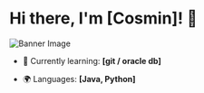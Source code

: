 # Hi there, I'm [Cosmin]! 👋

![Banner Image](https://media2.giphy.com/media/v1.Y2lkPTc5MGI3NjExdmxraDN6eDQ3MjM5MW55Y2szam9iajNpM3pycGthN3o5aDBzcWVqNiZlcD12MV9pbnRlcm5hbF9naWZfYnlfaWQmY3Q9Zw/du3J3cXyzhj75IOgvA/giphy.gif)


- 🌱 Currently learning: **[git / oracle db]**

- 🌍 Languages: **[Java, Python]**




